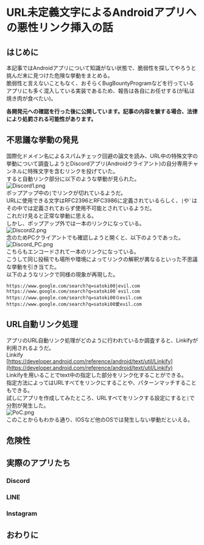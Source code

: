 # URL未定義文字によるAndroidアプリへの悪性リンク挿入の話

## はじめに
本記事ではAndroidアプリについて知識がない状態で、脆弱性を探してやろうと挑んだ末に見つけた危険な挙動をまとめる。  
脆弱性と言えないこともなく、おそらくBugBountyProgramなどを行っているアプリにも多く混入している実装であるため、報告は各自にお任せする(が私は焼き肉が食べたい)。  

**各開発元への確認を行った後に公開しています。記事の内容を験する場合、法律により処罰される可能性があります。**  

## 不思議な挙動の発見
国際化ドメイン名によるスパムチェック回避の論文を読み、URL中の特殊文字の挙動について調査しようとDiscordアプリ(Androidクライアント)の自分専用チャンネルに特殊文字を含むリンクを投げていた。  
すると自動リンク部分に以下のような挙動が見られた。  
![Discord1.png](images/Discord1.png)  
ポップアップ中の`|`でリンクが切れているようだ。  
URLに使用できる文字はRFC2396とRFC3986に定義されているらしく、`|`や`` ` ``はその中では定義されておらず使用不可能とされているようだ。  
これだけ見ると正常な挙動に思える。  
しかし、ポップアップ外では一本のリンクになっている。  
![Discord2.png](images/Discord2.png)  
念のためPCクライアントでも確認しようと開くと、以下のようであった。  
![Discord_PC.png](images/Discord_PC.png)  
こちらもエンコードされて一本のリンクになっている。  
こうして同じ投稿でも場所や環境によってリンクの解釈が異なるといった不思議な挙動を引き当てた。  
以下のようなリンクで同様の現象が再現した。  
```
https://www.google.com/search?q=satoki00|evil.com
https://www.google.com/search?q=satoki00`evil.com
https://www.google.com/search?q=satoki00０evil.com
https://www.google.com/search?q=satoki00愛evil.com
```

## URL自動リンク処理
アプリのURL自動リンク処理がどのように行われているか調査すると、Linkifyが利用されるようだ。  
Linkify  
[https://developer.android.com/reference/android/text/util/Linkify](https://developer.android.com/reference/android/text/util/Linkify)  
Linkifyを用いることでtext中の指定した部分をリンク化することができる。  
指定方法によってはURLすべてをリンクにすることや、パターンマッチすることもできる。  
試しにアプリを作成してみたところ、URLすべてをリンクする設定にすると`|`で分割が発生した。  
![PoC.png](images/PoC.png)  
このことからもわかる通り、IOSなど他のOSでは発生しない挙動だといえる。  


## 危険性

## 実際のアプリたち

### Discord
### LINE
### Instagram


## おわりに




